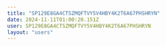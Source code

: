 ```yaml
---
title: "SP129E8GA4CTSZMQFTVY5V4HBY4K2T6A67PHSHRYN"
date: 2024-11-11T01:00:20.151Z
user: SP129E8GA4CTSZMQFTVY5V4HBY4K2T6A67PHSHRYN
layout: "users"
---
```

    